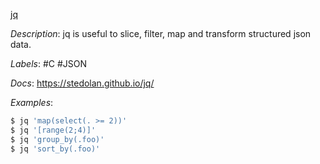 [jq](https://gist.github.com/olih/f7437fb6962fb3ee9fe95bda8d2c8fa4)

*Description*: jq is useful to slice, filter, map and transform structured json data.

*Labels*: #C #JSON

*Docs*: https://stedolan.github.io/jq/

*Examples*:

```bash
$ jq 'map(select(. >= 2))'
$ jq '[range(2;4)]'
$ jq 'group_by(.foo)'
$ jq 'sort_by(.foo)'
```

